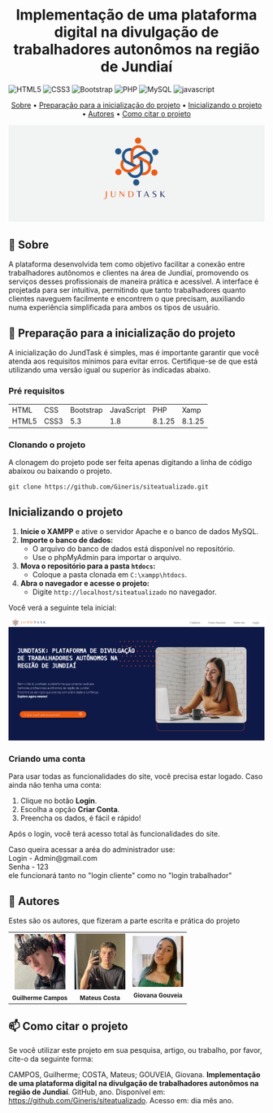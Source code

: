 [JAVASCRIPT__BADGE]: https://img.shields.io/badge/Javascript-000?style=for-the-badge&logo=javascript

<h1 align="center" style="font-weight: bold;">Implementação de uma plataforma digital na divulgação de trabalhadores autonômos na região de Jundiaí</h1>

![HTML5](https://img.shields.io/badge/html5-%23E34F26.svg?style=for-the-badge&logo=html5&logoColor=white)
![CSS3](https://img.shields.io/badge/css3-%231572B6.svg?style=for-the-badge&logo=css3&logoColor=white)
![Bootstrap](https://img.shields.io/badge/bootstrap-%238511FA.svg?style=for-the-badge&logo=bootstrap&logoColor=white)
![PHP](https://img.shields.io/badge/php-%23777BB4.svg?style=for-the-badge&logo=php&logoColor=white)
![MySQL](https://img.shields.io/badge/mysql-4479A1.svg?style=for-the-badge&logo=mysql&logoColor=white)
![javascript][JAVASCRIPT__BADGE]

<p align="center">
 <a href="#about">Sobre</a> • 
 <a href="#started">Preparação para a inicialização do projeto</a> • 
 <a href="#initializing">Inicializando o projeto</a> • 
 <a href="#colab">Autores</a> •
 <a href="#contribute">Como citar o projeto</a> 
</p>

<p align="center">
    <img src=".github/logo.png" alt="Image Example" width="700px">
</p>
<h2 id="about">📌 Sobre</h2>

 A plataforma desenvolvida tem como objetivo facilitar a conexão entre trabalhadores autônomos e clientes na área de Jundiaí, promovendo os serviços desses profissionais de maneira prática e acessível. A interface é projetada para ser intuitiva, permitindo que tanto trabalhadores quanto clientes naveguem facilmente e encontrem o que precisam, auxiliando numa experiência simplificada para ambos os tipos de usuário.


<h2 id="started">🚀 Preparação para a inicialização do projeto</h2>
A inicialização do JundTask é simples, mas é importante garantir que você atenda aos requisitos mínimos para evitar erros. Certifique-se de que está utilizando uma versão igual ou superior às indicadas abaixo.

<h3>Pré requisitos</h3>

<table>
 <tr>
  <td>HTML</td>
  <td>CSS</td>
  <td>Bootstrap</td>
  <td>JavaScript</td>
  <td>PHP</td>
  <td>Xamp</td>
 </tr>
 <tr>
  <td>HTML5</td>
  <td>CSS3</td>
  <td>5.3</td>
  <td>1.8</td>
  <td>8.1.25</td>
  <td>8.1.25</td>
</tr>
</table>

<h3>Clonando o projeto</h3>

A clonagem do projeto pode ser feita apenas digitando a linha de código abaixou ou baixando o projeto.

```
git clone https://github.com/Gineris/siteatualizado.git
```

<h2 id="initializing">Inicializando o projeto</h2>

<ol>
  <li>
    <strong>Inicie o XAMPP</strong> e ative o servidor Apache e o banco de dados MySQL.
  </li>
  <li>
    <strong>Importe o banco de dados:</strong>
    <ul>
      <li>O arquivo do banco de dados está disponível no repositório.</li>
      <li>Use o phpMyAdmin para importar o arquivo.</li>
    </ul>
  </li>
  <li>
    <strong>Mova o repositório para a pasta <code>htdocs</code>:</strong>
    <ul>
      <li>Coloque a pasta clonada em <code>C:\xampp\htdocs</code>.</li>
    </ul>
  </li>
  <li>
    <strong>Abra o navegador e acesse o projeto:</strong>
    <ul>
      <li>Digite <code>http://localhost/siteatualizado</code> no navegador.</li>
    </ul>
  </li>
</ol>

<p>Você verá a seguinte tela inicial:</p>

<p align="center">
  <img src=".github/fttelainicial.PNG" alt="Tela Inicial" width="700px">
</p>

<h3>Criando uma conta</h3>
<p>
  Para usar todas as funcionalidades do site, você precisa estar logado. Caso ainda não tenha uma conta:
</p>
<ol>
  <li>Clique no botão <strong>Login</strong>.</li>
  <li>Escolha a opção <strong>Criar Conta</strong>.</li>
  <li>Preencha os dados, é fácil e rápido!</li>
</ol>
<p>
  Após o login, você terá acesso total às funcionalidades do site.
</p>
<p>
  Caso queira acessar a aréa do administrador use: <br>Login - Admin@gmail.com <br> Senha - 123 <br> ele funcionará tanto no "login cliente" como no "login trabalhador"
</p>

<h2 id="colab">🤝 Autores</h2>

Estes são os autores, que fizeram a parte escrita e prática do projeto

<table>
  <tr>
    <td align="center">
        <img src=".github/ftGuilherme.jpg" width="100px;" alt="Guilherme Campos Profile Picture"/><br>
        <sub>
          <b>Guilherme Campos</b>
        </sub>
    </td>
    <td align="center">
        <img src=".github/ftMateus.jpg" width="100px;" alt="Mateus Costa Profile Picture"/><br>
        <sub>
          <b>Mateus Costa</b>
        </sub>
    </td>
    <td align="center">   
        <img src=".github/ftGiovana.jpg" width="100px;" alt="Giovana Gouveia Profile Picture "/><br>
        <sub>
          <b>Giovana Gouveia</b>
        </sub>
    </td>
  </tr>
</table>
<h2 id="contribute">📫 Como citar o projeto</h2>

Se você utilizar este projeto em sua pesquisa, artigo, ou trabalho, por favor, cite-o da seguinte forma:

CAMPOS, Guilherme; COSTA, Mateus; GOUVEIA, Giovana. <strong>Implementação de uma plataforma digital na divulgação de trabalhadores autonômos na região de Jundiaí</strong>. GitHub, ano. Disponível em: <https://github.com/Gineris/siteatualizado>. Acesso em: dia mês ano.



